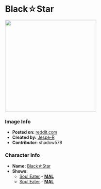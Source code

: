 # Black☆Star

<img src="https://raw.githubusercontent.com/shadow578/Project-Padoru/master/Padoru/U_Jespe-R/soul-eater-black-star.png" height="300">

### Image Info
* **Posted on:**     [reddit.com](https://www.reddit.com/r/Padoru/comments/gb36bt/daily_padoru_121_blackstar_soul_eater/)
* **Created by:**    [Jespe-R](https://github.com/shadow578/Project-Padoru/blob/master/table-of-contents/creators/JespeR.md)
* **Contributor:**   shadow578

### Character Info
* **Name:**   [Black☆Star](https://myanimelist.net/character/8464)
* **Shows:**
  * [Soul Eater](https://github.com/shadow578/Project-Padoru/blob/master/table-of-contents/shows/SoulEater.md) - [__MAL__](https://myanimelist.net/anime/3588/Soul_Eater)
  * [Soul Eater](https://github.com/shadow578/Project-Padoru/blob/master/table-of-contents/shows/SoulEater.md) - [__MAL__](https://myanimelist.net/manga/908/Soul_Eater)


